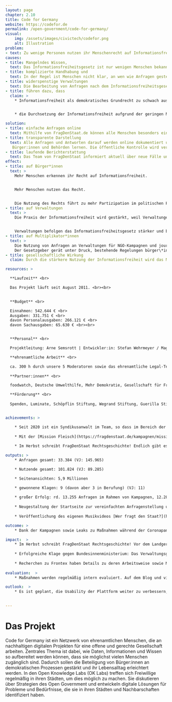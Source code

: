 ```yaml
---
layout: page
chapter: 2.10
title: Code for Germany
website: https://codefor.de
permalink: /open-government/code-for-germany/
visual:
    img: /assets/images/civictech/codefor.png
    alt: Illustration
problem:
- text: Zu wenige Personen nutzen ihr Menschenrecht auf Informationsfreiheit. Wenn Menschenrechte nicht genutzt werden, können sie schneller wieder abgeschafft werden.
causes:
- title: Mangelndes Wissen,
  text: Das Informationsfreiheitsgesetz ist nur wenigen Menschen bekannt.
- title: komplizierte Handhabung und
  text: In der Regel ist Menschen nicht klar, an wen wie Anfragen gestellt werden können und welche Rahmenbedingungen dafür gelten.
- title: widerspenstige Verwaltungen
  text: Die Bearbeitung von Anfragen nach dem Informationsfreiheitsgesetz ist weitgehend unbeliebt. Viele Behörden blockieren aktiv den Zugang zu Informationen.
- title: führen dazu, dass
  claim: >
    * Informationsfreiheit als demokratisches Grundrecht zu schwach ausgeprägt ist.


    * die Durchsetzung der Informationsfreiheit aufgrund der geringen Nutzung zu schwierig ist

solution:
- title: einfache Anfragen online
  text: Mithilfe von FragDenStaat.de können alle Menschen besonders einfach Anfragen an Behörden stellen. Der Ansatz ist niedrigschwellig, zusätzliche Tools gibt es für Journalist\*innen und NGOs.
- title: transparente Darstellung
  text: Alle Anfragen und Antworten darauf werden online dokumentiert und zeigen die Praxis der Informationsfreiheit in Deutschland. Davon können  
   Bürger:innen und Behörden lernen. Die öffentliche Kontrolle wird verstärkt.
- title: laufende Berichterstattung
  text: Das Team von FragDenStaat informiert aktuell über neue Fälle und Klagen und zeigt Erfolge und Probleme der Informationsfreiheit auf.
effect:
- title: auf Bürger*innen
  text: >
    Mehr Menschen erkennen ihr Recht auf Informationsfreiheit.


    Mehr Menschen nutzen das Recht.


    Die Nutzung des Rechts führt zu mehr Partizipation im politischen Prozess.
- title: auf Verwaltungen
  text: >
    Die Praxis der Informationsfreiheit wird gestärkt, weil Verwaltungen anhand der Fälle Informationsfreiheit besser verstehen.


    Verwaltungen befolgen das Informationsfreiheitsgesetz stärker und bei den Mitarbeiter\*innen wird die Akteptanz für Informationsfreiheit gestärkt.
- title: auf Multiplikator*innen
  text: >
    Die Nutzung von Anfragen an Verwaltungen für NGO-Kampagnen und journalistische Projekte wird erhöht.
    Der Gesetzgeber gerät unter Druck, bestehende Regelungen bürger\*innenfreundlicher zu gestalten.
- title: gesellschaftliche Wirkung
  claim: Durch die stärkere Nutzung der Informationsfreiheit wird das Menschenrecht gestärkt.

resources: >

  **Laufzeit** <br>

  Das Projekt läuft seit August 2011. <br><br>
  

  **Budget** <br>

  Einnahmen: 542.644 € <br>
  Ausgaben: 331.751 € <br>
  davon Personalausgaben: 266.121 € <br>
  davon Sachausgaben: 65.630 € <br><br>


  **Personal** <br>

  Projektleitung: Arne Semsrott | Entwickler:in: Stefan Wehrmeyer / Magdalena Noffke | Frontend-Developer: Gregor Weichbrodt | Studentische Hilfskraft & Campaignerin: Lea Pfau | Projektmanagerin: Judith Doleschal | Head of Legal: Phillip Hofmann | Rechtsreferendarin: Layla Ansari / Carina Kremmling | Bundesfreiwilligendienstleistender: Max Kronmüller <br><br>

  **ehrenamtliche Arbeit** <br>

  ca. 300 h durch unsere 5 Moderatoren sowie das ehrenamtliche Legal-Team mit 3 Jurist:innen <br><br> 
  
  **Partner:innen** <br>

  foodwatch, Deutsche Umwelthilfe, Mehr Demokratie, Gesellschaft für Freiheitsrechte, Deutsche Gesellschaft für Informationsfreiheit, Reporter ohne Grenzen, Chaos Computer Club, netzwerk recherche, Access Info, abgeordneten-watch.de <br><br>

  **Förderung** <br>
  
  Spenden, Luminate, Schöpflin Stiftung, Wegrand Stiftung, Guerilla Stiftung, Stiftung Mitarbeit, Digital Freedom Fund, sonstige <br><br>


achievements: > 

    * Seit 2020 ist ein Syndikusanwalt im Team, so dass im Bereich der strategischen Klagen das Tempo deutlich angezogen hat. Es gab 71 laufende Klagen im Bereich Informationsfreiheit. Der Rechtsstreit mit Frontex ist nach wie vor am Laufen. Wir hatten die EU-Grenzagentur Frontex verklagt und vor Gericht verloren. Jetzt will Frontex sichergehen, dass sie nie wieder zur Rechenschaft gezogen wird. Sie stellt ihre Anwaltskosten von 23.700 Euro in Rechnung. Sollte Frontex mit dieser Taktik Erfolg haben, können sich nur noch Unternehmen und Reiche Klagen gegen EU-Behörden leisten – und die kritische Zivilgesellschaft bleibt außen vor. 
    
    * Mit der [Mission Fleisch](https://fragdenstaat.de/kampagnen/mission-fleisch/) geht unsere “Topf Secret”-Partnerschaft mit foodwatch in die nächste Runde: Zusammen scheinen wir ein Licht auf die hygienischen Zustände in der Fleischindustrie, auch wenn Tönnies und Co. sich wehren. Mit [Spekulation abwenden!](https://fragdenstaat.de/kampagnen/abwendungsvereinbarungen/) geben wir Mieter:innen in Berlin Einblicke in Verträge, die ihr Haus und damit ihre Mietrechte betreffen. Mit dem [Klima-Gebäude-Check](https://fragdenstaat.de/kampagnen/klimacheck/) decken wir gemeinsam mit der Deutschen Umwelthilfe auf, was jede einzelne Kommune für den Klimaschutz tut. Wir veröffentlichten zu Beginn der Coronapandemie ein [vertrauliches Strategiepapier](https://fragdenstaat.de/blog/2020/04/01/strategiepapier-des-innenministeriums-corona-szenarien/) des Bundesinnenministerium (BMI), das den Umgang der Bundesregierung mit der Pandemie vorzeichnet. Die Bundesregierung war der Meinung, eine Veröffentlichung könnte „Nachteile für die Bundesrepublik Deutschland“ hervorrufen. Wir glauben, dass das Gegenteil richtig ist. Nur wenn wir alle die Strategien der Regierung kennen, können wir sie kritisch begleiten. Im Sommer hat das Verwaltungsgericht Berlin nach einer Klage von FragDenStaat entschieden, dass das BMI auf Anfrage auch Twitter- Direktnachrichten herausgeben muss. Damit gibt es Klarheit für eine Grundsatzfrage: Wenn Beamte private Kommunikationskanäle wie Twitter und Facebook nutzen, können sie sich damit nicht der Transparenzpflicht entziehen.
    
    * Im Herbst schreibt FragDenStaat Rechtsgeschichte! Endlich gibt es ein [Urteil gegen das Zensurheberrecht](https://fragdenstaat.de/blog/2020/11/12/glyphosat-entscheidung-urheberrecht/): Das Landgericht Köln hat entschieden, dass die Veröffentlichung eines Glyphosat-Gutachtens keine Urheberrechtsverletzung ist. Damit ist der Fall aber noch nicht beendet und geht in die nächste Instanz.

outputs: >
    * Anfragen gesamt: 33.384 (VJ: 145.965)

    * Nutzende gesamt: 101.824 (VJ: 89.285)

    * Seitenansichten: 5,9 Millionen

    * gewonnene Klagen: 9 (davon aber 3 in Berufung) (VJ: 11)
    
    * großer Erfolg: rd. 13.255 Anfragen im Rahmen von Kampagnen, 12.286 neue Nutzer:innen; neue ehrenamtliche Jurist:innen und Moderatoren unterstützen uns zusätzlich tatkräftig
    
    * Neugestaltung der Startseite zur vereinfachten Anfragenstellung und Navigation
    
    * Veröffentlichung des eigenen Musikvideos [Wer fragt den Staat?](https://www.youtube.com/watch?v=R3iev_tLQp0&t=3s)

outcome: >
    * Dank der Kampagnen sowie Leaks zu Maßnahmen während der Coronapandemie konnten neue Zielgruppen für das Thema Informationsfreiheit sensibilisiert werden. Unsere neue Startseite ist ansprechender und übersichtlicher. Gewonnene Klagen haben zu Grundsatzurteilen geführt, insbesondere beim Zensurheberrecht. Nach Veröffentlichung des selbstgedrehten Musikvideos verzeichneten wir erhöhte Spendeneinnahmen. 

impact:  >
    * Im Herbst schreibt FragDenStaat Rechtsgeschichte! Vor dem Landgericht Köln haben wir endlich ein wegweisendes Urteil zum Zensurheberrecht  erreicht. Das Landgericht Köln hat entschieden, dass die Veröffentlichung eines Glyphosat-Gutachtens keine Urheberrechtsverletzung ist. Der Fall geht aber noch in die nächste Instanz. 
    
    * Erfolgreiche Klage gegen Bundesinnenministerium: Das Verwaltungsgericht Berlin hat entschieden, dass auch nicht veraktete Informationen – z. B. Twitter-Direktnachrichten von Ministerien! – dem Informationsfreiheitsgesetz  unterfallen. 
    
    * Recherchen zu Frontex haben Details zu deren Arbeitsweise sowie Menschenrechtsverletzungen aufgedeckt. Es wird zunehmend berichtet. Ein durch Informationsfreiheit transparenter Staat führt zu mehr Partizipation und erhöht die Qualität politischer Prozesse.
    
evaluation:  >
    * Maßnahmen werden regelmäßig intern evaluiert. Auf dem Blog und via Newsletter berichtet FragDenStaat regelmäßig. Die Metriken zur Nutzung von FragDenStaat.de sind jederzeit über Matomo einsehbar.

outlook:  >
    * Es ist geplant, die Usability der Plattform weiter zu verbessern, das neue Design der Anfrageseite zu launchen und weitere Features für NGOs und Journalist:innen zu entwickeln, u.a. sollen die Möglichkeiten zu Klagen ausgebaut und Widersprüche automatisiert werden. Die Darstellung der befreiten Dokumente wird verbessert, sodass sie gut zugänglich sind und sinnvoll miteinander verknüpft werden können. Berichterstattung, Anfragen und Klagen sollen auf hohem Niveau weitergeführt werden. 

    
---
```



# Das Projekt

Code for Germany ist ein Netzwerk von ehrenamtlichen Menschen, die an nachhaltigen digitalen Projekten für eine offene und gerechte Gesellschaft arbeiten. Zentrales Thema ist dabei, wie Daten, Informationen und Wissen so aufbereitet werden können, dass sie möglichst vielen Menschen zugänglich sind. Dadurch sollen die Beteiligung von Bürger:innen an demokratischen Prozessen gestärkt und ihr Lebensalltag erleichtert werden. In den Open Knowledge Labs (OK Labs) treffen sich Freiwillige regelmäßig in ihren Städten, um dies möglich zu machen. Sie diskutieren über Strategien des Open Government und entwickeln digitale Lösungen für Probleme und Bedürfnisse, die sie in ihren Städten und Nachbarschaften identifiziert haben.

